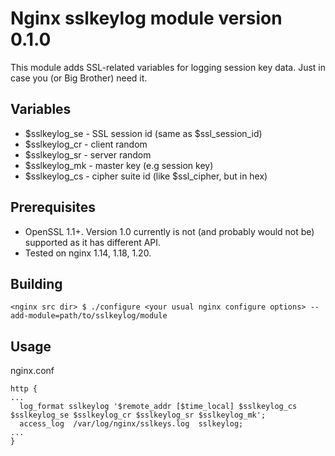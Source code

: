 # Nginx sslkeylog module version 0.1.0

This module adds SSL-related variables for logging session key data. Just in case you (or Big Brother) need it.

## Variables

- $sslkeylog_se - SSL session id (same as $ssl_session_id)
- $sslkeylog_cr - client random
- $sslkeylog_sr - server random
- $sslkeylog_mk - master key (e.g session key)
- $sslkeylog_cs - cipher suite id (like $ssl_cipher, but in hex)

## Prerequisites
- OpenSSL 1.1+. Version 1.0 currently is not (and probably would not be) supported as it has different API.
- Tested on nginx 1.14, 1.18, 1.20.

## Building
`<nginx src dir> $ ./configure <your usual nginx configure options> --add-module=path/to/sslkeylog/module`

## Usage
nginx.conf
```
http {
...
  log_format sslkeylog '$remote_addr [$time_local] $sslkeylog_cs $sslkeylog_se $sslkeylog_cr $sslkeylog_sr $sslkeylog_mk';
  access_log  /var/log/nginx/sslkeys.log  sslkeylog;
...
}
```
